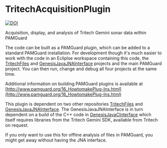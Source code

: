 # TritechAcquisitionPlugin

[![DOI](https://zenodo.org/badge/DOI/10.5281/zenodo.13627798.svg)](https://doi.org/10.5281/zenodo.13627798)

Acquisition, display, and analysis of Tritech Gemini sonar data within PAMGuard

The code can be built as a PAMGuard plugin, which can be added to a standard PAMGuard installation. For development though it's much easier to work with the code in an Ecliplse workspace containing this code, the [TritechFiles](https://github.com/douggillespie/TritechFiles) and [GenesisJavaJNAInterface](https://github.com/douggillespie/GenesisJavaJNAInterface) projects and the main PAMGuard project. You can then run, change and debug all four projects at the same time. 

Additional information on building PAMGuard plugins is available at [http://www.pamguard.org/16_HowtomakePlug-Ins.html](http://www.pamguard.org/16_HowtomakePlug-Ins.html)

This plugin is dependent on two other repositories [TritechFiles](https://github.com/douggillespie/TritechFiles) and [GenesisJavaJNAInterface](https://github.com/douggillespie/GenesisJavaJNAInterface). The GenesisJavaJNAInterface is in turn dependent on a build of the C++ code in [GenesisJavaCInterface](https://github.com/douggillespie/GenesisJavaCInterface) which itself requires libraries from the Tritech Gemini SDK, available from Tritech on request. 

If you only want to use this for offline analysis of files in PAMGuard, you might get away without having the JNA interface. 
